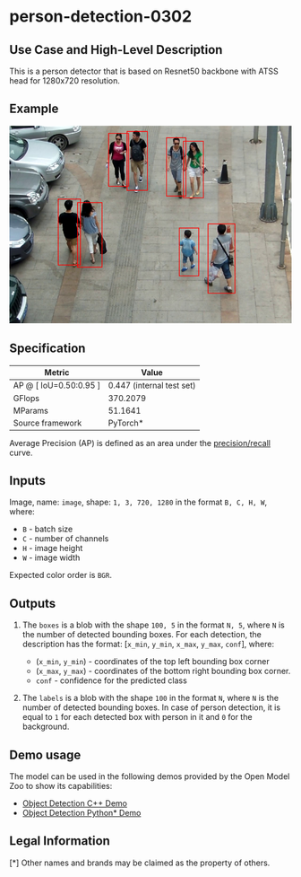# person-detection-0302

## Use Case and High-Level Description

This is a person detector that is based on Resnet50
backbone with ATSS head for 1280x720 resolution.

## Example

![](./assets/person-detection-0302.png)

## Specification

| Metric                 | Value                     |
| ---------------------- | ------------------------- |
| AP @ [ IoU=0.50:0.95 ] | 0.447 (internal test set) |
| GFlops                 | 370.2079                  |
| MParams                | 51.1641                   |
| Source framework       | PyTorch\*                 |

Average Precision (AP) is defined as an area under
the [precision/recall](https://en.wikipedia.org/wiki/Precision_and_recall)
curve.

## Inputs

Image, name: `image`, shape: `1, 3, 720, 1280` in the format `B, C, H, W`, where:

- `B` - batch size
- `C` - number of channels
- `H` - image height
- `W` - image width

Expected color order is `BGR`.

## Outputs

1. The `boxes` is a blob with the shape `100, 5` in the format `N, 5`, where `N` is the number of detected
   bounding boxes. For each detection, the description has the format:
   [`x_min`, `y_min`, `x_max`, `y_max`, `conf`], where:

    - (`x_min`, `y_min`) - coordinates of the top left bounding box corner
    - (`x_max`, `y_max`) - coordinates of the bottom right bounding box corner.
    - `conf` - confidence for the predicted class

2. The `labels` is a blob with the shape `100` in the format `N`, where `N` is the number of detected
   bounding boxes. In case of person detection, it is equal to `1` for each detected box with person in it and `0` for the background.

## Demo usage

The model can be used in the following demos provided by the Open Model Zoo to show its capabilities:

* [Object Detection C++ Demo](../../../demos/object_detection_demo/cpp/README.md)
* [Object Detection Python\* Demo](../../../demos/object_detection_demo/python/README.md)

## Legal Information

[*] Other names and brands may be claimed as the property of others.
